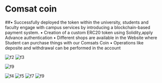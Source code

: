 # Comsat coin

##• Successfully deployed the token within the university, students and faculty engage with campus services by
introducing a blockchain-based payment system.
• Creation of a custom ERC20 token using Solidity,apply Advance authentication
• Different shops are available in the Website where Student can purchase things with our Comsats Coin
• Operations like deposite and withdrawal can be performed in the account

![f2](https://github.com/Rizu0007/FYP2024/assets/87184120/038b7bd3-7a7c-4fba-a30f-36c4c9093c54)
![f3](https://github.com/Rizu0007/FYP2024/assets/87184120/1a130df0-03a4-42a6-82b1-7fc21c41355c)


![f9](https://github.com/Rizu0007/FYP2024/assets/87184120/66fe9187-fef5-432e-b16c-b6a7098f6616)


![f4](https://github.com/Rizu0007/FYP2024/assets/87184120/9cc4193f-f5b8-4bb3-b1c4-6df610b8fa4a)
![f5](https://github.com/Rizu0007/FYP2024/assets/87184120/8358538e-f19c-43bc-af22-438708a4778c)
![f7](https://github.com/Rizu0007/FYP2024/assets/87184120/5c817c49-de19-4444-94c9-d6a89e6a03e0)
![f9](https://github.com/Rizu0007/FYP2024/assets/87184120/b1ffb100-e260-442c-a75f-5174083a9420)
